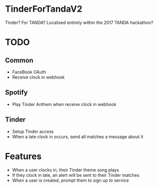 # TinderForTandaV2
Tinder? For TANDA? Localised entirely within the 2017 TANDA hackathon?

# TODO
## Common
* FaceBook OAuth
* Receive clock in webhook
## Spotify
* Play Tinder Anthem when receive clock in webhook
## Tinder
* Setup Tinder access
* When a late clock in occurs, send all matches a message about it

# Features 
* When a user clocks in, their Tinder theme song plays 
* If they clock in late, an alert will be sent to their Tinder matches 
* When a user is created, prompt them to sign up to service 